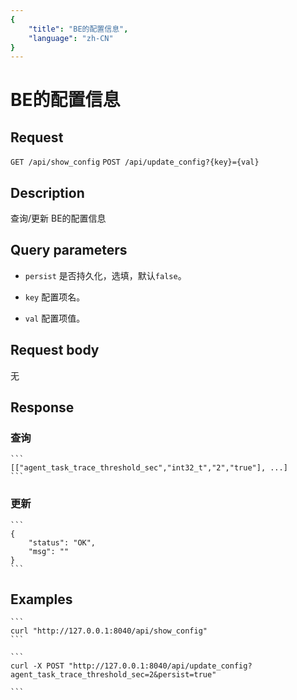 ```yaml
---
{
    "title": "BE的配置信息",
    "language": "zh-CN"
}
---
```


<!-- 
Licensed to the Apache Software Foundation (ASF) under one
or more contributor license agreements.  See the NOTICE file
distributed with this work for additional information
regarding copyright ownership.  The ASF licenses this file
to you under the Apache License, Version 2.0 (the
"License"); you may not use this file except in compliance
with the License.  You may obtain a copy of the License at

  http://www.apache.org/licenses/LICENSE-2.0

Unless required by applicable law or agreed to in writing,
software distributed under the License is distributed on an
"AS IS" BASIS, WITHOUT WARRANTIES OR CONDITIONS OF ANY
KIND, either express or implied.  See the License for the
specific language governing permissions and limitations
under the License.
-->

# BE的配置信息

## Request

`GET /api/show_config`
`POST /api/update_config?{key}={val}`

## Description

查询/更新 BE的配置信息

## Query parameters

* `persist`
    是否持久化，选填，默认`false`。

* `key`
    配置项名。

* `val`
    配置项值。        

## Request body

无

## Response

### 查询

    ```
    [["agent_task_trace_threshold_sec","int32_t","2","true"], ...]
    ```

### 更新
    ```
    {
        "status": "OK",
        "msg": ""
    }
    ```

## Examples


    ```
    curl "http://127.0.0.1:8040/api/show_config"
    ```
    
    ```
    curl -X POST "http://127.0.0.1:8040/api/update_config?agent_task_trace_threshold_sec=2&persist=true"
    
    ```

